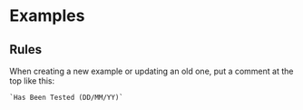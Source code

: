 # Examples
## Rules
When creating a new example or updating an old one, put a comment at the top like this: 
```
`Has Been Tested (DD/MM/YY)`
```
